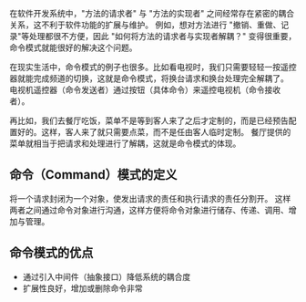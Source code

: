 在软件开发系统中，"方法的请求者" 与 "方法的实现者" 之间经常存在紧密的耦合关系，这不利于软件功能的扩展与维护。
例如，想对方法进行 "撤销、重做、记录"等处理都很不方便，因此 "如何将方法的请求者与实现者解耦？" 变得很重要，命令模式就能很好的解决这个问题。

在现实生活中，命令模式的例子也很多。比如看电视时，我们只需要轻轻一按遥控器就能完成频道的切换，这就是命令模式，将换台请求和换台处理完全解耦了。
电视机遥控器（命令发送者）通过按钮（具体命令）来遥控电视机（命令接收者）。

再比如，我们去餐厅吃饭，菜单不是等到客人来了之后才定制的，而是已经预告配置好的。这样，客人来了就只需要点菜，而不是任由客人临时定制。
餐厅提供的菜单就相当于把请求和处理进行了解耦，这就是命令模式的体现。

## 命令（Command）模式的定义
将一个请求封闭为一个对象，使发出请求的责任和执行请求的责任分割开。
这样两者之间通过命令对象进行沟通，这样方便将命令对象进行储存、传递、调用、增加与管理。

## 命令模式的优点
- 通过引入中间件（抽象接口）降低系统的耦合度
- 扩展性良好，增加或删除命令非常